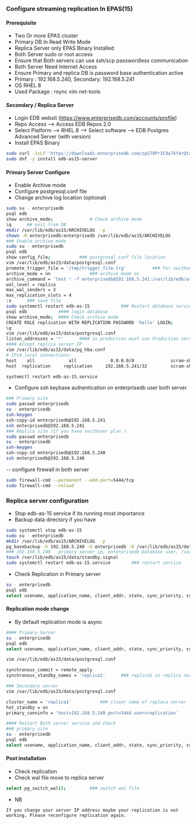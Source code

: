 ### Configure streaming replication In EPAS(15)

####  Prerequisite
- Two Or more EPAS cluster 
- Primary DB In Read Write Mode 
- Replica Server only EPAS Binary Installed
- Both Server sudo or root access 
- Ensure that Both servers can use ssh/scp passwordless communication
- Both Server Need Internet Access 
- Ensure Primary and replica DB is password base authentication active
- Primary : 192.168.5.240, Secondary: 192.168.5.241
- OS RHEL 8
- Used Package : rsync vim net-tools 

#### Secondary / Replica Server 
- Login EDB websit (https://www.enterprisedb.com/accounts/profile) 
- Repo Access --> Access EDB Repos 2.0 
- Select Platform --> RHEL 8 --> Select software --> EDB Postgres Advanced Server (with version)
- Install EPAS Binary 

```sh
sudo curl -1sLf 'https://downloads.enterprisedb.com/zp579PrIC9a7kY4rQtxX63HAaXHtzeCA/enterprise/setup.rpm.sh' | sudo -E bash
sudo dnf -y install edb-as15-server
```

#### Primary Server Configure
- Enable Archive mode
- Configure postgresql.conf file 
- Change archive log location (optional)
```sh
sudo su - enterprisedb
psql edb
show archive_mode;              # Check archive mode 
\q      ## exit from DB 
mkdir /var/lib/edb/as15/ARCHIVELOG  -p
chown -R enterprisedb:enterprisedb /var/lib/edb/as15/ARCHIVELOG         ## no need if you already login enterprisedb user
### Enable archive mode 
sudo su - enterprisedb
psql edb
show config_file;           ### postgresql.conf file location
vim /var/lib/edb/as15/data/postgresql.conf
promote_trigger_file = '/tmp/trigger_file.trg'          ### For swithover 
archive_mode = on               ### archive mode on 
archive_command = 'test ! -f enterprisedb@192.168.5.241:/var/lib/edb/as15/ARCHIVELOG/%f && rsync -a %p enterprisedb@192.168.5.241:/var/lib/edb/as15/ARCHIVELOG/%f'      ### archive log sent replica server 
wal_level = replica     
max_wal_senders = 3
max_replication_slots = 4
:x      ### save file 
sudo systemctl restart edb-as-15            ### Restart database service or reload 
psql edb            #### login database 
show archive_mode;  #### Check archive mode 
CREATE ROLE replication WITH REPLICATION PASSWORD 'hello' LOGIN;        #### Create role for replication 
\q
vim /var/lib/edb/as15/data/postgresql.conf
listen_addresses = '*'		#### in production must use Production server ip 
#### Accept replica server IP
vim /var/lib/edb/as15/data/pg_hba.conf
# IPv4 local connections:
host    all             all             0.0.0.0/0              scram-sha-256
host  replication     replication     192.168.5.241/32         scram-sha-256

systemctl restart edb-as-15.service
```

- Configure ssh keybase authentication on enterprisedb user both server
```sh
### Primary site 
sudo passwd enterprisedb 
su - enterprisedb 
ssh-keygen
ssh-copy-id enterprisedb@192.168.5.241
ssh enterprisedb@192.168.5.241
### Replica site (If you have swithover plan )
sudo passwd enterprisedb 
su - enterprisedb 
ssh-keygen
ssh-copy-id enterprisedb@192.168.5.240
ssh enterprisedb@192.168.5.240
```

-- configure firewall in both server 
```sh
sudo firewall-cmd --permanent --add-port=5444/tcp
sudo firewall-cmd --reload 
```
### Replica server configuration
- Stop edb-as-15 service if its running most importance 
- Backup data directory if you have 
```sh
sudo systemctl stop edb-as-15
sudo su - enterprisedb
mkdir /var/lib/edb/as15/ARCHIVELOG  -p
pg_basebackup -h 192.168.5.240 -U enterprisedb -D /var/lib/edb/as15/data -U replication -v -P --wal-method=stream --write-recovery-conf
### 192.168.5.240   primary server ip, enterprisedb Database user, /var/lib/edb/as15/data directory location replica server, replication DB user 
touch /var/lib/edb/as15/data/standby.signal
sudo systemctl restart edb-as-15.service        ### restart service
```
- Check Replication in Primary server
```sh
su - enterprisedb 
psql edb 
select usename, application_name, client_addr, state, sync_priority, sync_state from pg_stat_replication;       ## check mode
```

#### Replication mode change 
- By default replication mode is async
```sh
#### Primary Server
su - enterprisedb 
psql edb 
select usename, application_name, client_addr, state, sync_priority, sync_state from pg_stat_replication;       ## check mode 

vim /var/lib/edb/as15/data/postgresql.conf

synchronous_commit = remote_apply
synchronous_standby_names = 'replica1'      ### replica1 is replica server cluster name 

### Secondary server
vim /var/lib/edb/as15/data/postgresql.conf

cluster_name = 'replica1'			### cluser name of replaca server
hot_standby = on
primary_conninfo = 'host=192.168.5.240 port=5444 user=replication'

#### Restart Both server service and check 
### primary site 
su - enterprisedb 
psql edb 
select usename, application_name, client_addr, state, sync_priority, sync_state from pg_stat_replication;
```

#### Post installation 
- Check replication 
- Check wal file move to replica server 
```sh
select pg_switch_wal();         ### switch wal file
```
- NB
```
If you change your server IP address maybe your replication is not working. Please reconfigure replication again. 
```